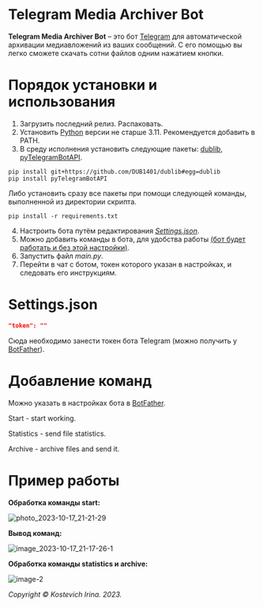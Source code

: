 # Telegram Media Archiver Bot
**Telegram Media Archiver Bot** – это бот [Telegram](https://telegram.org) для автоматической архивации медиавложений из ваших сообщений. С его помощью вы легко сможете скачать сотни файлов одним нажатием кнопки.

# Порядок установки и использования
1. Загрузить последний релиз. Распаковать.
2. Установить [Python](https://www.python.org/downloads/) версии не старше 3.11. Рекомендуется добавить в PATH.
3. В среду исполнения установить следующие пакеты: [dublib](https://github.com/DUB1401/dublib), [pyTelegramBotAPI](https://github.com/eternnoir/pyTelegramBotAPI).
```
pip install git+https://github.com/DUB1401/dublib#egg=dublib
pip install pyTelegramBotAPI
```
Либо установить сразу все пакеты при помощи следующей команды, выполненной из директории скрипта.
```
pip install -r requirements.txt
```
4. Настроить бота путём редактирования [_Settings.json_](#Settings).
5. Можно добавить команды в бота, для удобства работы [(бот будет работать и без этой настройки)](#AddCommands).
6. Запустить файл _main.py_.
7. Перейти в чат с ботом, токен которого указан в настройках, и следовать его инструкциям.

<a name="Settings"></a> 
# Settings.json
```JSON
"token": ""
```
Сюда необходимо занести токен бота Telegram (можно получить у [BotFather](https://t.me/BotFather)).

<a name="AddCommands"></a> 
# Добавление команд 
Можно указать в настройках бота в [BotFather](https://t.me/BotFather).

Start - start working.

Statistics - send file statistics.

Archive - archive files and send it.

# Пример работы
**Обработка команды start:**

![photo_2023-10-17_21-21-29](https://github.com/kostevich/TelegramMediaArchiverBot/assets/109979502/6451fdcf-2c9c-47d9-9eb9-be94e1f3448f)

**Вывод команд:**

![image_2023-10-17_21-17-26-1](https://github.com/kostevich/TelegramMediaArchiverBot/assets/109979502/8e018e47-fa02-4e67-a56f-4e006c3349f5)

**Обработка команды statistics и archive:**

![image-2](https://github.com/kostevich/TelegramMediaArchiverBot/assets/109979502/ed863b9b-9d90-4f68-923f-9a388d40e695)

_Copyright © Kostevich Irina. 2023._
